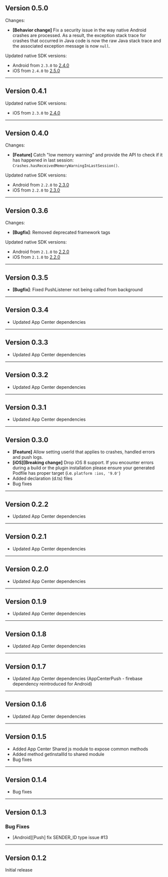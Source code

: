 ## Version 0.5.0

Changes:
- **[Behavior change]** Fix a security issue in the way native Android crashes are processed. As a result, the exception stack trace for crashes that occurred in Java code is now the raw Java stack trace and the associated exception message is now `null`.

Updated native SDK versions:
- Android from `2.3.0` to [2.4.0](https://github.com/microsoft/appcenter-sdk-android/releases/tag/2.4.0)
- iOS from `2.4.0` to [2.5.0](https://github.com/microsoft/appcenter-sdk-apple/releases/tag/2.5.0)
___

## Version 0.4.1

Updated native SDK versions:
- iOS from `2.3.0` to [2.4.0](https://github.com/microsoft/appcenter-sdk-apple/releases/tag/2.4.0)
___

## Version 0.4.0

Changes:
- **[Feature]** Catch "low memory warning" and provide the API to check if it has happened in last session:  `Crashes.hasReceivedMemoryWarningInLastSession()`.

Updated native SDK versions:
- Android from `2.2.0` to [2.3.0](https://github.com/microsoft/appcenter-sdk-android/releases/tag/2.3.0)
- iOS from `2.2.0` to [2.3.0](https://github.com/microsoft/appcenter-sdk-apple/releases/tag/2.3.0)
___

## Version 0.3.6

Changes:
- **[Bugfix]**: Removed deprecated framework tags

Updated native SDK versions:
- Android from `2.1.0` to [2.2.0](https://github.com/Microsoft/AppCenter-SDK-Android/releases/tag/2.2.0)
- iOS from `2.1.0` to [2.2.0](https://github.com/Microsoft/AppCenter-SDK-Apple/releases/tag/2.2.0)
___

## Version 0.3.5

- **[Bugfix]**: Fixed PushListener not being called from background
___

## Version 0.3.4

- Updated App Center dependencies
___

## Version 0.3.3

- Updated App Center dependencies
___

## Version 0.3.2

- Updated App Center dependencies
___

## Version 0.3.1

- Updated App Center dependencies
___

## Version 0.3.0

- **[Feature]** Allow setting userId that applies to crashes, handled errors and push logs.
- **[iOS][Breaking change]** Drop iOS 8 support. If you encounter errors during a build or the plugin installation please ensure your generated Podfile has proper target (i.e. `platform :ios, '9.0'`)
- Added declaration (d.ts) files
- Bug fixes
___

## Version 0.2.2

- Updated App Center dependencies
___

## Version 0.2.1

- Updated App Center dependencies
___

## Version 0.2.0

- Updated App Center dependencies
___

## Version 0.1.9

- Updated App Center dependencies
___

## Version 0.1.8

- Updated App Center dependencies
___

## Version 0.1.7

- Updated App Center dependencies (AppCenterPush - firebase dependency reintroduced for Android)

___

## Version 0.1.6

- Updated App Center dependencies

___

## Version 0.1.5

- Added App Center Shared js module to expose common methods
- Added method getInstallId to shared module
- Bug fixes

___

## Version 0.1.4

- Bug fixes

___

## Version 0.1.3

### Bug Fixes
- [Android][Push] fix SENDER_ID type issue #13

___

## Version 0.1.2

Initial release

